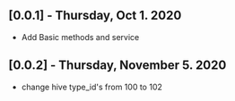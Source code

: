 ## [0.0.1] - Thursday, Oct 1. 2020

* Add Basic methods and service

## [0.0.2] - Thursday, November 5. 2020

* change hive type_id's from 100 to 102
